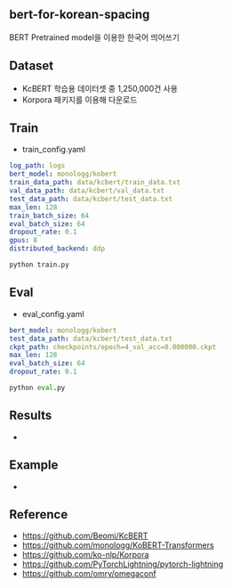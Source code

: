 ## bert-for-korean-spacing
BERT Pretrained model을 이용한 한국어 띄어쓰기

## Dataset
* KcBERT 학습용 데이터셋 중 1,250,000건 사용
* Korpora 패키지를 이용해 다운로드

## Train
* train_config.yaml
```yaml
log_path: logs
bert_model: monologg/kobert
train_data_path: data/kcbert/train_data.txt
val_data_path: data/kcbert/val_data.txt
test_data_path: data/kcbert/test_data.txt
max_len: 128
train_batch_size: 64
eval_batch_size: 64
dropout_rate: 0.1
gpus: 8
distributed_backend: ddp
```

```python
python train.py
```

## Eval
* eval_config.yaml
```yaml
bert_model: monologg/kobert
test_data_path: data/kcbert/test_data.txt
ckpt_path: checkpoints/epoch=4_val_acc=0.000000.ckpt
max_len: 128
eval_batch_size: 64
dropout_rate: 0.1
```

```python
python eval.py
```
## Results
* 

## Example
* 

## Reference
* https://github.com/Beomi/KcBERT
* https://github.com/monologg/KoBERT-Transformers
* https://github.com/ko-nlp/Korpora
* https://github.com/PyTorchLightning/pytorch-lightning
* https://github.com/omry/omegaconf
